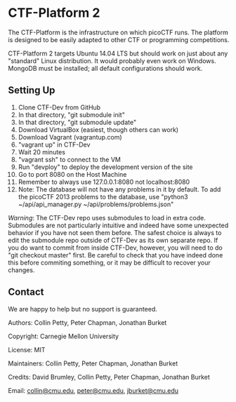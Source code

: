 CTF-Platform 2
==============

The CTF-Platform is the infrastructure on which picoCTF runs. The 
platform is designed to be easily adapted to other CTF or programming 
competitions.

CTF-Platform 2 targets Ubuntu 14.04 LTS but should work on just about 
any "standard" Linux distribution. It would probably even work on 
Windows. MongoDB must be installed; all default configurations should 
work.

Setting Up
------------
1. Clone CTF-Dev from GitHub
2. In that directory, "git submodule init"
3. In that directory, "git submodule update"
4. Download VirtualBox (easiest, though others can work)
5. Download Vagrant (vagrantup.com)
6. "vagrant up" in CTF-Dev
7. Wait 20 minutes
8. "vagrant ssh" to connect to the VM
9. Run "devploy" to deploy the development version of the site
10. Go to port 8080 on the Host Machine
11. Remember to always use 127.0.0.1:8080 not localhost:8080
12. Note: The database will not have any problems in it by default. To add the picoCTF 2013 problems to the database, use "python3 ~/api/api_manager.py ~/api/problems/problems.json"

*Warning*: The CTF-Dev repo uses submodules to load in extra code. Submodules are not particularly intuitive and indeed have some unexpected behavior if you have not seen them before. The safest choice is always to edit the submodule repo outside of CTF-Dev as its own separate repo. If you do want to commit from inside CTF-Dev, however, you will need to do "git checkout master" first. Be careful to check that you have indeed done this before commiting something, or it may be difficult to recover your changes.

Contact
------------

We are happy to help but no support is guaranteed.

Authors: Collin Petty, Peter Chapman, Jonathan Burket

Copyright: Carnegie Mellon University

License: MIT

Maintainers: Collin Petty, Peter Chapman, Jonathan Burket

Credits: David Brumley, Collin Petty, Peter Chapman, Jonathan Burket

Email: collin@cmu.edu, peter@cmu.edu, jburket@cmu.edu

